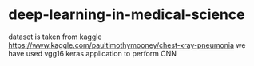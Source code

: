 # deep-learning-in-medical-science
dataset is taken from kaggle 
https://www.kaggle.com/paultimothymooney/chest-xray-pneumonia
we have used vgg16 keras application to perform CNN
